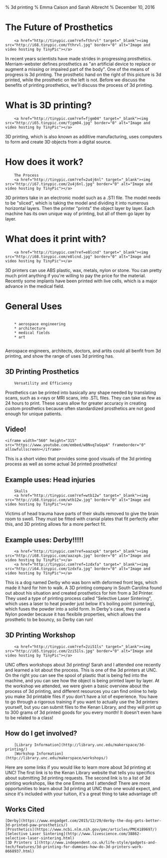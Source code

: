 % 3d printing
% Emma Caison and Sarah Albrecht
% December 10, 2016

# The Future of Prosthetics
```
    <a href="http://tinypic.com?ref=fthrvl" target="_blank"><img src="http://i68.tinypic.com/fthrvl.jpg" border="0" alt="Image and video hosting by TinyPic"></a>
```
<aside class="notes">
In recent years scientists have made strides in progressing prosthetics. Merriam-webster defines prosthetics as "an artificial device to replace or augment
a missing or impaired part of the body". One of the means of progress is 3d printing. The prosthetic hand on the right of this picture is 3d printed, while the prosthetic on the left is not. Before we discuss the benefits of printing prosthetics, we'll discuss the process of 3d printing. 
</aside>


# What is 3D printing?

```
    <a href="http://tinypic.com?ref=fjgm04" target="_blank"><img src="http://i65.tinypic.com/fjgm04.jpg" border="0" alt="Image and video hosting by TinyPic"></a>

```    

<aside class="notes">
3D printing, which is also known as additive manufacturing, uses computers to 
form and create 3D objects from a digital source.
</aside>

# How does it work?

```
    The Process
    <a href="http://tinypic.com?ref=2u4j6nl" target="_blank"><img src="http://i67.tinypic.com/2u4j6nl.jpg" border="0" alt="Image and video hosting by TinyPic"></a>
```

<aside class="notes">
3D printers take in an electronic model such as a .STl file. The model needs to
be "sliced", which is taking the model and dividing it into numerous horizontal
layers. Then the printer "prints" the object layer by layer. Each machine has 
its own unique way of printing, but all of them go layer by layer.
</aside>

# What does it print with?

```
    <a href="http://tinypic.com?ref=e8lcnd" target="_blank"><img src="http://i68.tinypic.com/e8lcnd.jpg" border="0" alt="Image and video hosting by TinyPic"></a>
```
  <aside class="notes">
    3D printers can use ABS plastic, wax, metals, nylon or stone. You can pretty 
    much print anything if you're willing to pay the price for the material. Recently
    some implants have been printed with live cells, which is a major advance in the
    medical field. 
</aside>

# General Uses

```

    * aerospace engineering
    * architecture
    * medical fields
    * art
    
```
<aside class="notes">
Aerospace engineers, architects, doctors, and artits could all benfit from 3d printing, and show the range of uses 3d printing has.

# 3D Printing Prosthetics

```
    Versatility and Efficiency 
```
<aside class="notes">
Prosthetics can be printed into basically any shape needed by translating scans, such
as x-rays or MRI scans, into .STL files. They can take as few as 24 hours to
print. These scans allow for greater accuracy in creating custom prosthetics because
often standardized prosthetics are not good enough for unique patients.
</aside>

# Video!

```
<iframe width="560" height="315" src="https://www.youtube.com/embed/w8Nvq7aGqoA" frameborder="0" allowfullscreen></iframe>
```

<aside class="notes">
This is a short video that provides some good visuals of the 3d printing process as well as some actual 3d printed prosthetics!
</aside>


# Example uses: Head injuries

```
    Skulls
    <a href="http://tinypic.com?ref=wtb12w" target="_blank"><img src="http://i68.tinypic.com/wtb12w.jpg" border="0" alt="Image and video hosting by TinyPic"></a>
```
<aside class="notes">
    Victims of head trauma have parts of their skulls removed to give the brain room
    to swell. They must be fitted with cranial plates that fit perfectly after this, 
    and 3D printing allows for a more perfect fit.
</aside>

# Example uses: Derby!!!!!

```
    <a href="http://tinypic.com?ref=aazxpk" target="_blank"><img src="http://i68.tinypic.com/aazxpk.jpg" border="0" alt="Image and video hosting by TinyPic"></a>
    <a href="http://tinypic.com?ref=1zdxfa" target="_blank"><img src="http://i64.tinypic.com/1zdxfa.jpg" border="0" alt="Image and video hosting by TinyPic"></a>
```
<aside class="notes">
    This is a dog named Derby who was born with deformed front legs, which made it hard for him to walk. A 3D printing company in South Carolina found out about his situation and created prosthetics for him from a 3d Printer. They used a type of printing process called "Selective Laser Sintering", which uses a laser to heat powder just below it's boiling point (sintering), which fuses the powder into a solid form. In Derby's case, they used a Nylon powder because it has flexibile properties, which allows the prosthetic to be bouncy, so Derby can run!
</aside>

# 3D Printing Workshop

```
    <a href="http://tinypic.com?ref=2zi51ls" target="_blank"><img src="http://i65.tinypic.com/2zi51ls.jpg" border="0" alt="Image and video hosting by TinyPic"></a>

```
<aside class="notes">
    UNC offers workshops about 3d printing! Sarah and I attended one recently and learned a lot about the process. This is one of the 3d printers at UNC. On the right you can see the spool of plastic that is being fed into the machine, and you can see how the object is being printed layer by layer. At the workshop we attended, we were given a basic overview about the process of 3d printing, and different resources you can find online to help you make 3d printable files if you don't have a lot of experience. You have to go through a rigorous training if you want to actually use the 3d printers yourself, but you can submit files to the Kenan Library, and they will print up to 300 grams of 3d printed goods for you every month! It doesn't even have to be related to a class!
</aside>


# How do I get involved?

```
    [Library Information](http://library.unc.edu/makerspace/3d-printing/)
    [Workshop Information](http://library.unc.edu/makerspace/workshops/)

```
<aside class="notes">
    Here are some links if you would like to learn more about 3d printing at UNC! The first link is to the Kenan Library website that tells you specifics about submitting 3d printing requests. The second link is to a list of 3d printing workshops, like the one Emma and I attended! There are more opportunities to learn about 3d printing at UNC than one would expect, and since it's included with your tuition, it's a great thing to take advantage of!
</aside>

# Works Cited

```
[Derby](https://www.engadget.com/2015/12/29/derby-the-dog-gets-better-3d-printed-paw-prosthetics/)
[Prosthetics](https://www.ncbi.nlm.nih.gov/pmc/articles/PMC4189697/)
[Selective Laser Sintering](http://www.livescience.com/38862-selective-laser-sintering.html)
[3D Printers 1](http://www.independent.co.uk/life-style/gadgets-and-tech/features/3d-printing-for-dummies-how-do-3d-printers-work-8668937.html)
```




